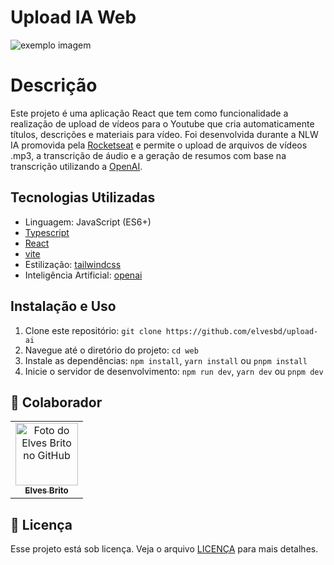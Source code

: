 # Upload IA Web

<img src="https://i.imgur.com/sxK4dfy.png" alt="exemplo imagem">

# Descrição

Este projeto é uma aplicação React que tem como funcionalidade a realização de upload de vídeos para o Youtube que cria automaticamente títulos, descrições e materiais para vídeo. Foi desenvolvida durante a NLW IA promovida pela [Rocketseat](https://www.rocketseat.com.br/) e permite o upload de arquivos de vídeos .mp3, a transcrição de áudio e a geração de resumos com base na transcrição utilizando a [OpenAI](https://openai.com/).

## Tecnologias Utilizadas

- Linguagem: JavaScript (ES6+)
- [Typescript](https://www.typescriptlang.org/)
- [React](https://react.dev/)
- [vite](https://vitejs.dev/)
- Estilização: [tailwindcss](https://tailwindcss.com/)
- Inteligência Artificial: [openai](https://openai.com/)

## Instalação e Uso

1. Clone este repositório: `git clone https://github.com/elvesbd/upload-ai`
2. Navegue até o diretório do projeto: `cd web`
3. Instale as dependências: `npm install`, `yarn install` ou `pnpm install`
4. Inicie o servidor de desenvolvimento: `npm run dev`, `yarn dev` ou `pnpm dev`

## 🤝 Colaborador

<table>
  <tr>
    <td align="center">
      <a href="#">
        <img src="https://github.com/elvesbd.png" width="100px;" alt="Foto do Elves Brito no GitHub"/><br>
        <sub>
          <b>Elves Brito</b>
        </sub>
      </a>
    </td>
  </tr>
</table>

## 📝 Licença

Esse projeto está sob licença. Veja o arquivo [LICENÇA](LICENSE.md) para mais detalhes.
